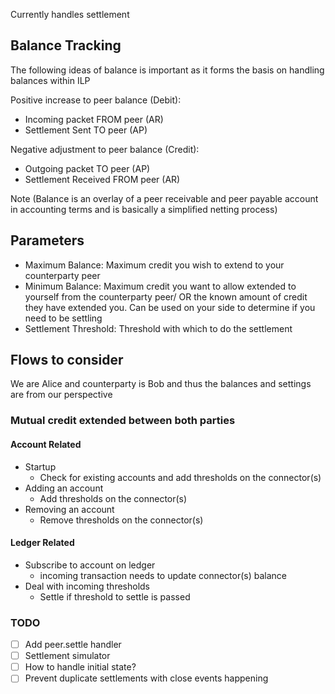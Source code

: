 
Currently handles settlement

## Balance Tracking

The following ideas of balance is important as it forms the basis on handling balances within ILP

Positive increase to peer balance (Debit):
* Incoming packet FROM peer (AR)
* Settlement Sent TO peer (AP)

Negative adjustment to peer balance (Credit):
* Outgoing packet TO peer (AP)
* Settlement Received FROM peer (AR)

Note (Balance is an overlay of a peer receivable and peer payable account in accounting terms and is basically a simplified netting process)

## Parameters
* Maximum Balance: Maximum credit you wish to extend to your counterparty peer
* Minimum Balance: Maximum credit you want to allow extended to yourself from the counterparty peer/ OR the known amount of credit they have extended you. Can be used on your side to determine if you need to be settling
* Settlement Threshold: Threshold with which to do the settlement

## Flows to consider
We are Alice and counterparty is Bob and thus the balances and settings are from our perspective

### Mutual credit extended between both parties

#### Account Related
* Startup
    * Check for existing accounts and add thresholds on the connector(s)
* Adding an account
    * Add thresholds on the connector(s)
* Removing an account
    * Remove thresholds on the connector(s)

#### Ledger Related
* Subscribe to account on ledger
    * incoming transaction needs to update connector(s) balance
* Deal with incoming thresholds
    * Settle if threshold to settle is passed

### TODO
* [ ] Add peer.settle handler
* [ ] Settlement simulator
* [ ] How to handle initial state?
* [ ] Prevent duplicate settlements with close events happening